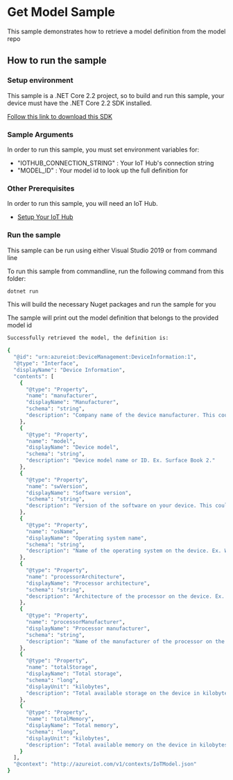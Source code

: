 # Get Model Sample

This sample demonstrates how to retrieve a model definition from the model repo

## How to run the sample

### Setup environment

This sample is a .NET Core 2.2 project, so to build and run this sample, 
your device must have the .NET Core 2.2 SDK installed. 

[Follow this link to download this SDK][netcore-sdk-download]

### Sample Arguments

In order to run this sample, you must set environment variables for:
- "IOTHUB_CONNECTION_STRING" : Your IoT Hub's connection string
- "MODEL_ID" : Your model id to look up the full definition for

### Other Prerequisites
In order to run this sample, you will need an IoT Hub.
* [Setup Your IoT Hub][lnk-setup-iot-hub]

### Run the sample

This sample can be run using either Visual Studio 2019 or from command line

To run this sample from commandline, run the following command from this folder:

```sh
dotnet run
```

This will build the necessary Nuget packages and run the sample for you

The sample will print out the model definition that belongs to the provided model id

```sh
Successfully retrieved the model, the definition is:

{
  "@id": "urn:azureiot:DeviceManagement:DeviceInformation:1",
  "@type": "Interface",
  "displayName": "Device Information",
  "contents": [
    {
      "@type": "Property",
      "name": "manufacturer",
      "displayName": "Manufacturer",
      "schema": "string",
      "description": "Company name of the device manufacturer. This could be the same as the name of the original equipment manufacturer (OEM). Ex. Contoso."
    },
    {
      "@type": "Property",
      "name": "model",
      "displayName": "Device model",
      "schema": "string",
      "description": "Device model name or ID. Ex. Surface Book 2."
    },
    {
      "@type": "Property",
      "name": "swVersion",
      "displayName": "Software version",
      "schema": "string",
      "description": "Version of the software on your device. This could be the version of your firmware. Ex. 1.3.45"
    },
    {
      "@type": "Property",
      "name": "osName",
      "displayName": "Operating system name",
      "schema": "string",
      "description": "Name of the operating system on the device. Ex. Windows 10 IoT Core."
    },
    {
      "@type": "Property",
      "name": "processorArchitecture",
      "displayName": "Processor architecture",
      "schema": "string",
      "description": "Architecture of the processor on the device. Ex. x64 or ARM."
    },
    {
      "@type": "Property",
      "name": "processorManufacturer",
      "displayName": "Processor manufacturer",
      "schema": "string",
      "description": "Name of the manufacturer of the processor on the device. Ex. Intel."
    },
    {
      "@type": "Property",
      "name": "totalStorage",
      "displayName": "Total storage",
      "schema": "long",
      "displayUnit": "kilobytes",
      "description": "Total available storage on the device in kilobytes. Ex. 2048000 kilobytes."
    },
    {
      "@type": "Property",
      "name": "totalMemory",
      "displayName": "Total memory",
      "schema": "long",
      "displayUnit": "kilobytes",
      "description": "Total available memory on the device in kilobytes. Ex. 256000 kilobytes."
    }
  ],
  "@context": "http://azureiot.com/v1/contexts/IoTModel.json"
}
```

[lnk-setup-iot-hub]: https://aka.ms/howtocreateazureiothub
[netcore-sdk-download]: https://dotnet.microsoft.com/download/dotnet-core/2.2
